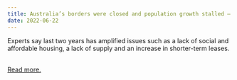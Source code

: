 ```yaml
---
title: Australia’s borders were closed and population growth stalled – so why are houses so expensive?
date: 2022-06-22
---
```

<p>Experts say last two years has amplified issues such as a lack of social and affordable housing, a lack of supply and an increase in shorter-term leases.</p><br>
<a href='https://www.theguardian.com/news/datablog/2022/jun/22/australias-borders-were-closed-and-population-growth-stalled-so-why-are-houses-so-expensive'>Read more.</a>